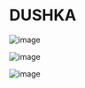 # DUSHKA


![image](https://github.com/user-attachments/assets/3d5ecc8f-e58e-4a99-a2ce-eaade3b3357d)

![image](https://github.com/user-attachments/assets/11dcae46-fcdc-40f4-bb5c-e81d6795200f)

![image](https://github.com/user-attachments/assets/1e499c3b-2927-494c-8341-f4b95ff49e74)

